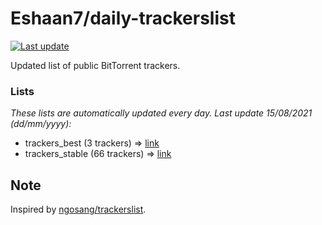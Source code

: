 
# Eshaan7/daily-trackerslist 

[![Last update](https://img.shields.io/badge/Last%20update-15/08/2021-blue.svg)](#)

Updated list of public BitTorrent trackers.

### Lists
*These lists are automatically updated every day. Last update 15/08/2021 (_dd/mm/yyyy_):*

* trackers_best (3 trackers) => [link](https://raw.githubusercontent.com/eshaan7/daily-trackerslist/master/trackers_best.txt)
* trackers_stable (66 trackers) => [link](https://raw.githubusercontent.com/eshaan7/daily-trackerslist/master/trackers_stable.txt)

## Note

Inspired by [ngosang/trackerslist](https://github.com/ngosang/trackerslist).
